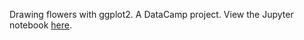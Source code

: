 Drawing flowers with ggplot2. A DataCamp project. View the Jupyter notebook [here](https://nbviewer.jupyter.org/github/aloosefish/Math_Flowers/notebook.ipynb).
